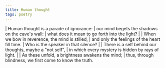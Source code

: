 ```yaml
---
title: Human thought
tags: poetry
---
```


| Human thought is a parade of ignorance:
| our mind begets the shadows on the cave's wall:
| what does it mean to go forth into the light?
|
| When we bow in reverence, the mind is stilled,
| and only the feelings of the heart fill time.
| Who is the speaker in that silence?
|
| There is a self behind our thoughts, maybe a "not self",
| in which every mystery is hidden by rays of light.
|
| As these unfold, a brightness awakens the mind;
| thus, through blindness, we first come to know the truth.
